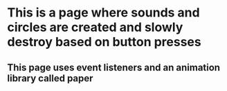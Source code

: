 # This is a page where sounds and circles are created and slowly destroy based on button presses
## This page uses event listeners and an animation library called paper